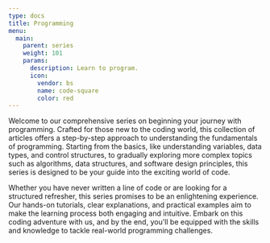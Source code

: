 ```yaml
---
type: docs
title: Programming
menu:
  main:
    parent: series
    weight: 101
    params:
      description: Learn to program.
      icon:
        vendor: bs
        name: code-square
        color: red
---
```


Welcome to our comprehensive series on beginning your journey with programming. Crafted for those new to the coding world, this collection of articles offers a step-by-step approach to understanding the fundamentals of programming. Starting from the basics, like understanding variables, data types, and control structures, to gradually exploring more complex topics such as algorithms, data structures, and software design principles, this series is designed to be your guide into the exciting world of code.

Whether you have never written a line of code or are looking for a structured refresher, this series promises to be an enlightening experience. Our hands-on tutorials, clear explanations, and practical examples aim to make the learning process both engaging and intuitive. Embark on this coding adventure with us, and by the end, you'll be equipped with the skills and knowledge to tackle real-world programming challenges.
